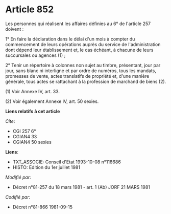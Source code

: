 # Article 852

Les personnes qui réalisent les affaires définies au 6° de l'article 257 doivent :

1° En faire la déclaration dans le délai d'un mois à compter du commencement de leurs opérations  auprès du service de
l'administration dont dépend leur établissement et, le cas échéant, à chacune de leurs succursales ou agences (1) ;

2° Tenir un répertoire à colonnes non sujet au timbre, présentant, jour par jour, sans blanc ni interligne et par ordre de
numéros, tous les mandats, promesses de vente, actes translatifs de propriété et, d'une manière générale, tous actes se
rattachant à la profession de marchand de biens (2).

(1) Voir Annexe IV, art. 33.

(2) Voir également Annexe IV, art. 50 sexies.

**Liens relatifs à cet article**

_Cite_:

  - CGI 257 6°
  - CGIAN4 33
  - CGIAN4 50 sexies

**Liens**:

  - TXT_ASSOCIE: Conseil d'Etat 1993-10-08 n°116686
  - HISTO: Edition du 1er juillet 1981

_Modifié par_:

  - Décret n°81-257 du 18 mars 1981 - art. 1 (Ab) JORF 21 MARS 1981

_Codifié par_:

  - Décret n°81-866 1981-09-15

